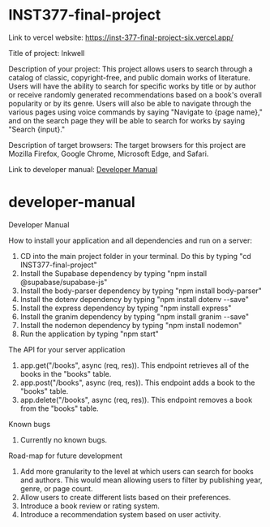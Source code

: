 # INST377-final-project

Link to vercel website: https://inst-377-final-project-six.vercel.app/

Title of project:
Inkwell

Description of your project:
This project allows users to search through a catalog of classic, copyright-free, and public domain works of literature. Users will have the ability to search for specific works by title or by author or receive randomly generated recommendations based on a book's overall popularity or by its genre. Users will also be able to navigate through the various pages using voice commands by saying "Navigate to {page name}," and on the search page they will be able to search for works by saying "Search {input}."

Description of target browsers:
The target browsers for this project are Mozilla Firefox, Google Chrome, Microsoft Edge, and Safari.

Link to developer manual:
[Developer Manual](#developer-manual)

# developer-manual

Developer Manual

How to install your application and all dependencies and run on a server:

1. CD into the main project folder in your terminal. Do this by typing "cd INST377-final-project"
2. Install the Supabase dependency by typing "npm install @supabase/supabase-js"
3. Install the body-parser dependency by typing "npm install body-parser"
4. Install the dotenv dependency by typing "npm install dotenv --save"
5. Install the express dependency by typing "npm install express"
6. Install the granim dependency by typing "npm install granim --save"
7. Install the nodemon dependency by typing "npm install nodemon"
8. Run the application by typing "npm start"

The API for your server application

1. app.get("/books", async (req, res)). This endpoint retrieves all of the books in the "books" table.
2. app.post("/books", async (req, res)). This endpoint adds a book to the "books" table.
3. app.delete("/books", async (req, res)). This endpoint removes a book from the "books" table.

Known bugs

1. Currently no known bugs.

Road-map for future development

1. Add more granularity to the level at which users can search for books and authors. This would mean allowing users to filter by publishing year, genre, or page count.
2. Allow users to create different lists based on their preferences.
3. Introduce a book review or rating system.
4. Introduce a recommendation system based on user activity.
